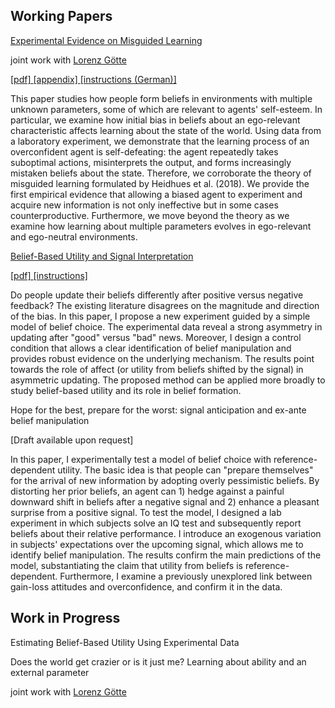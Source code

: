 
## Working Papers

<p class="paper-title">  <a href="{{site.path}}/assets/kozakiewicz_jmp1_no_appendices.pdf">Experimental Evidence on Misguided Learning </a> </p>
<p class="co-author"> 
 joint work  with <a  href="https://fass.nus.edu.sg/ecs/people/lorenz-goette/">Lorenz Götte</a>
</p>
<p class="paper-links"> 
 <a  href="{{site.path}}/assets/kozakiewicz_jmp1_no_appendices.pdf">[pdf] </a> 
 <a  href="{{site.path}}/assets/kozakiewicz_jmp1_online_appendix.pdf">[appendix] </a> 
 <a  href="{{site.path}}/assets/ML_instructions_DE.zip">[instructions (German)] </a> 
</p>
<p class="abstract">
This paper studies how people form beliefs in environments with multiple
unknown parameters, some of which are relevant to agents'
self-esteem. In particular, we examine how initial bias in beliefs about an
ego-relevant characteristic affects
learning about the state of the world. Using data from a laboratory experiment,
we demonstrate that the learning process of an overconfident agent is self-defeating:
the agent repeatedly takes suboptimal actions, misinterprets the output, and forms
increasingly mistaken beliefs about the state. Therefore, we corroborate the theory
of misguided learning formulated by Heidhues et al. (2018). We provide the first
empirical evidence that allowing a biased agent to experiment and acquire new
information is not only ineffective but in some cases counterproductive. Furthermore,
we move beyond the theory as we examine how learning about multiple parameters
evolves in ego-relevant and ego-neutral environments.
</p>

<p class="paper-title">  <a href="{{site.path}}/assets/kozakiewicz_BBU.pdf"> Belief-Based Utility and Signal Interpretation </a> </p> 
<p class="paper-links"> 
 <a  href="{{site.path}}/assets/kozakiewicz_BBU.pdf">[pdf] </a> 
 <a  href="{{site.path}}/assets/kozakiewicz_BBU_instructions.zip">[instructions] </a> 
</p>

<p class="abstract">
Do people update their beliefs differently after positive versus negative feedback? The existing literature disagrees on the magnitude and direction of the bias. In this paper, I propose a new experiment guided by a simple model of belief choice. The experimental data reveal a strong asymmetry in updating after "good" versus "bad" news. Moreover, I design a control condition that allows a clear identification of belief manipulation and provides robust evidence on the underlying mechanism. The results point towards the role of affect (or utility from beliefs shifted by the signal) in asymmetric updating. The proposed method can be applied more broadly to study belief-based utility and its role in belief formation.
</p>



<p class="paper-title"> Hope for the best, prepare for the worst: signal anticipation and ex-ante belief manipulation</p>
<p class="paper-links"> 
[Draft available upon request]
</p>

<p class="abstract">
 In this paper, I experimentally test a model of belief choice with reference-dependent utility. The basic idea is that people can "prepare themselves" for the arrival of new information by adopting overly pessimistic beliefs. By distorting her prior beliefs, an agent can 1) hedge against a painful downward shift in beliefs after a negative signal and 2) enhance a pleasant surprise from a positive signal.  To test the model, I designed a lab experiment in which subjects solve an IQ test and subsequently report beliefs about their relative performance. I introduce an exogenous variation in subjects' expectations over the upcoming signal, which allows me to identify belief manipulation. The results confirm the main predictions of the model, substantiating the claim that utility from beliefs is reference-dependent. Furthermore, I examine a previously unexplored link between gain-loss attitudes and overconfidence, and confirm it in the data.
</p>

## Work in Progress
<p class="paper-title">  Estimating Belief-Based Utility Using Experimental Data
</p>

<p class="abstract">
</p>

<p class="paper-title"> Does the world get crazier or is it just me? Learning about ability and an external parameter </p>
<p class="co-author"> 
 joint work with <a  href="https://fass.nus.edu.sg/ecs/people/lorenz-goette/">Lorenz Götte </a> 
</p>
<p class="abstract">
</p>


&nbsp;
